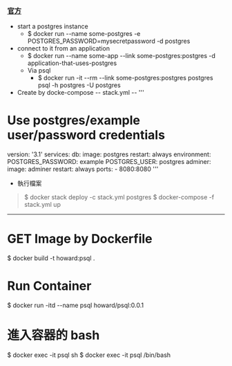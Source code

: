 

### [官方]("https://hub.docker.com/_/postgres/")

* start a postgres instance
    * $ docker run --name some-postgres -e POSTGRES_PASSWORD=mysecretpassword -d postgres
* connect to it from an application
    * $ docker run --name some-app --link some-postgres:postgres -d application-that-uses-postgres
    * Via psql 
        * $ docker run -it --rm --link some-postgres:postgres postgres psql -h postgres -U postgres
* Create by docke-compose 
-- stack.yml --
'''
# Use postgres/example user/password credentials
version: '3.1'
services:
  db:
    image: postgres
    restart: always
    environment:
      POSTGRES_PASSWORD: example
      POSTGRES_USER: postgres 
  adminer:
    image: adminer
    restart: always
    ports:
      - 8080:8080
'''
* 執行檔案
> $ docker stack deploy -c stack.yml postgres 
> $ docker-compose -f stack.yml up

------

# GET Image by Dockerfile
$ docker build -t howard:psql .
# Run Container 
$ docker run -itd --name psql howard/psql:0.0.1
# 進入容器的 bash
$ docker exec -it psql sh
$ docker exec -it psql /bin/bash